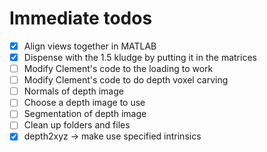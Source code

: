 # Immediate todos

- [x] Align views together in MATLAB
- [x] Dispense with the 1.5 kludge by putting it in the matrices
- [ ] Modify Clement's code to the loading to work
- [ ] Modify Clement's code to do depth voxel carving
- [ ] Normals of depth image
- [ ] Choose a depth image to use
- [ ] Segmentation of depth image
- [ ] Clean up folders and files
- [x] depth2xyz -> make use specified intrinsics
